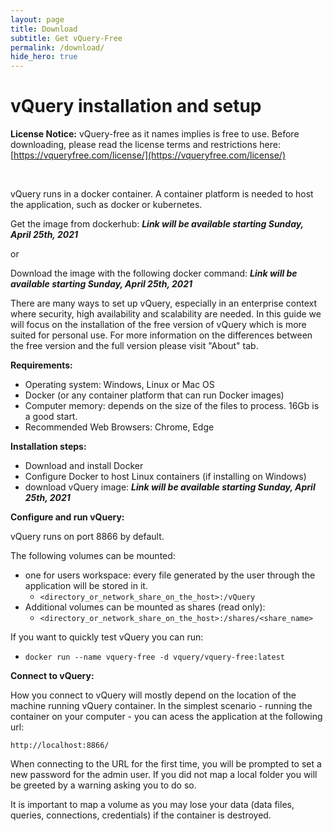 ```yaml
---
layout: page
title: Download
subtitle: Get vQuery-Free
permalink: /download/
hide_hero: true
---
```


# vQuery installation and setup

**License Notice:** vQuery-free as it names implies is free to use. Before downloading, please read the license terms and restrictions here: [https://vqueryfree.com/license/](https://vqueryfree.com/license/)

<br>

vQuery runs in a docker container. A container platform is needed to host the application, such as docker or kubernetes.  

Get the image from dockerhub: ***Link will be available starting Sunday, April 25th, 2021***

or

Download the image with the following docker command: ***Link will be available starting Sunday, April 25th, 2021***

There are many ways to set up vQuery, especially in an enterprise context where security, high availability and scalability are needed. In this guide we will focus on the installation of the free version of vQuery which is more suited for personal use. For more information on the differences between the free version and the full version please visit "About" tab.

**Requirements:**

- Operating system: Windows, Linux or Mac OS
- Docker (or any container platform that can run Docker images)
- Computer memory: depends on the size of the files to process. 16Gb is a good start.
- Recommended Web Browsers: Chrome, Edge

**Installation steps:**

- Download and install Docker
- Configure Docker to host Linux containers (if installing on Windows)
- download vQuery image:   ***Link will be available starting Sunday, April 25th, 2021***

**Configure and run vQuery:**

vQuery runs on port 8866 by default.

The following volumes can be mounted:

- one for users workspace: every file generated by the user through the application will be stored in it.
  - ```<directory_or_network_share_on_the_host>:/vQuery```
- Additional volumes can be mounted as shares (read only):
  - ```<directory_or_network_share_on_the_host>:/shares/<share_name>```

If you want to quickly test vQuery you can run:

- ```docker run --name vquery-free -d vquery/vquery-free:latest```

**Connect to vQuery:**

How you connect to vQuery will mostly depend on the location of the machine running vQuery container. In the simplest scenario - running the container on your computer - you can acess the application at the following url:

```http://localhost:8866/```

When connecting to the URL for the first time, you will be prompted to set a new password for the admin user. If you did not map a local folder you will be greeted by a warning asking you to do so.

It is important to map a volume as you may lose your data (data files, queries, connections, credentials) if the container is destroyed.

